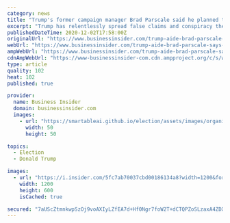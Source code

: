 ```yaml
---
category: news
title: "Trump's former campaign manager Brad Parscale said he planned to capitalize on baseless fears about mass voter fraud"
excerpt: "Trump has relentlessly spread false claims and conspiracy theories about mass voter fraud committed by Democrats."
publishedDateTime: 2020-12-02T17:58:00Z
originalUrl: "https://www.businessinsider.com/trump-aide-brad-parscale-says-campaign-failed-to-monitor-voter-fraud-2020-12"
webUrl: "https://www.businessinsider.com/trump-aide-brad-parscale-says-campaign-failed-to-monitor-voter-fraud-2020-12"
ampWebUrl: "https://www.businessinsider.com/trump-aide-brad-parscale-says-campaign-failed-to-monitor-voter-fraud-2020-12?amp"
cdnAmpWebUrl: "https://www-businessinsider-com.cdn.ampproject.org/c/s/www.businessinsider.com/trump-aide-brad-parscale-says-campaign-failed-to-monitor-voter-fraud-2020-12?amp"
type: article
quality: 102
heat: 102
published: true

provider:
  name: Business Insider
  domain: businessinsider.com
  images:
    - url: "https://smartableai.github.io/election/assets/images/organizations/businessinsider.com-50x50.jpg"
      width: 50
      height: 50

topics:
  - Election
  - Donald Trump

images:
  - url: "https://i.insider.com/5fc7ab70037cbd00186134a8?width=1200&format=jpeg"
    width: 1200
    height: 600
    isCached: true

secured: "7aUScZtmnkwpSzOj9voAXIyLZfEA7d+Hf0Ngr7foW2T+dCTQPZoSLzaxA4ZDXBSjIyIaDBK8eafHhIvuEA1iA10yG+6Md00oUCPamy2Erq+YGH6fSbAjY8iX4mwx3aja6SA9Mll+OMebGHedEd4TYsylYKdeG+NpZq5u3v/a/aIUd2hfItKQ7mBqlJsE7DFPixeEsqMZ5nY7k4tcz/Ipk7sBrwwa58LCNWCFl30dy5b6ZddNfiaVlPrPLTboxllZA0jpXVkFLbh5VfvvUMJX78l/M4RY3nH1HKnGgNr+QQ1MpLq92kf/oKFkBfE2XirVlvCwrwAROc0+6k8jUubZpLox5Baup/8E5VLCnbOp6hU=;9LO9zoh07c9WrpjMBowqtw=="
---
```


